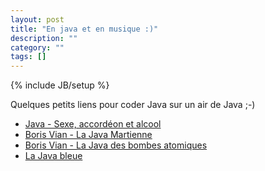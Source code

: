 ```yaml
---
layout: post
title: "En java et en musique :)"
description: ""
category: ""
tags: []
---
```

{% include JB/setup %}


Quelques petits liens pour coder Java sur un air de Java ;-)

* [Java - Sexe, accordéon et alcool](http://www.radioblogclub.com/open/138797/JAVA%20-%20Sexe%20accordeon%20et%20alcool)
* [Boris Vian - La Java Martienne](http://www.radioblogclub.com/open/136944/La%20Java%20Martienne)
* [Boris Vian - La Java des bombes atomiques](http://www.radioblogclub.com/open/132692/%28fr%29%20Boris%20Vian%20-%20La%20java%20des%20bombes%20atomiques)
* [La Java bleue](http://www.radioblogclub.com/open/62271/frehel%20la%20java%20bleue%20)